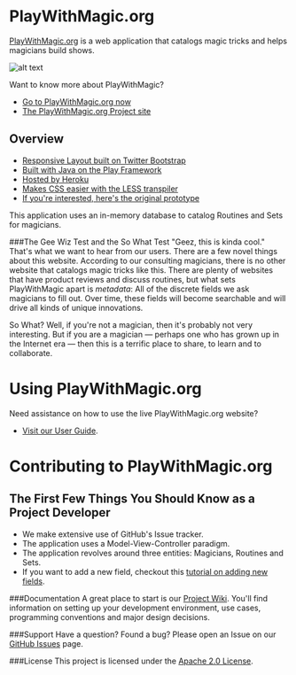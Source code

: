 PlayWithMagic.org
=================

[PlayWithMagic.org](http://www.playwithmagic.org) is a web application that catalogs magic tricks and helps magicians 
build shows.

![alt text](https://github.com/PlayWithMagic/PlayWithMagic.org/raw/master/doc/images/homePageDesktop.png "Logo Title Text 1")

Want to know more about PlayWithMagic?
  * [Go to PlayWithMagic.org now](http://playwithmagic.org)
  * [The PlayWithMagic.org Project site](http://playwithmagic.github.io/PlayWithMagic.org/) 
  
Overview
--------

  * [Responsive Layout built on Twitter Bootstrap](http://getbootstrap.com)
  * [Built with Java on the Play Framework](http://playframework.com)
  * [Hosted by Heroku](http://heroku.com)
  * [Makes CSS easier with the LESS transpiler](http://lesscss.org/)
  * [If you're interested, here's the original prototype](http://mark.nelson.engineer/PlayWithMagic/mockup/)

This application uses an in-memory database to catalog Routines and Sets for magicians.

###The Gee Wiz Test and the So What Test
"Geez, this is kinda cool."  That's what we want to hear from our users.  There are a few novel things about this 
website.  According to our consulting magicians, there is no other website that catalogs magic tricks like this.  There 
are plenty of websites that have product reviews and discuss routines, but what sets PlayWithMagic apart is
*metadata*: All of the discrete fields we ask magicians to fill out.  Over time, these fields will become searchable
and will drive all kinds of unique innovations.

So What?  Well, if you're not a magician, then it's probably not very interesting.  But if you are a magician — 
perhaps one who has grown up in the Internet era — then this is a terrific place to share, to learn and to 
collaborate.

Using PlayWithMagic.org
=======================

Need assistance on how to use the live PlayWithMagic.org website?
  * [Visit our User Guide](https://github.com/PlayWithMagic/PlayWithMagic.org/wiki/User-Guide).

Contributing to PlayWithMagic.org
=================================

The First Few Things You Should Know as a Project Developer
-----------------------------------------------------------
  * We make extensive use of GitHub's Issue tracker.
  * The application uses a Model-View-Controller paradigm.
  * The application revolves around three entities:  Magicians, Routines and Sets.
  * If you want to add a new field, checkout this [tutorial on adding new fields](https://github.com/PlayWithMagic/PlayWithMagic.org/wiki/Developer-Guide:-Add-a-Field).

###Documentation
A great place to start is our [Project Wiki](https://github.com/PlayWithMagic/PlayWithMagic.org/wiki).  You'll find
information on setting up your development environment, use cases, programming conventions and major design decisions.

###Support
Have a question?  Found a bug?  Please open an Issue on our [GitHub Issues](https://github.com/PlayWithMagic/PlayWithMagic.org/issues) page.

###License
This project is licensed under the [Apache 2.0 License](https://github.com/PlayWithMagic/PlayWithMagic.org/blob/master/LICENSE).